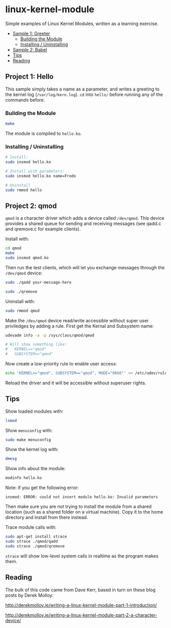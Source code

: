 # linux-kernel-module


Simple examples of Linux Kernel Modules, written as a learning exercise.

<!-- vim-markdown-toc GFM -->

* [Sample 1: Greeter](#sample-1-hello)
    * [Building the Module](#building-the-module)
    * [Installing / Uninstalling](#installing--uninstalling)
* [Sample 2: Babel](#sample-2-babel)
* [Tips](#tips)
* [Reading](#reading)

<!-- vim-markdown-toc -->

## Project 1: Hello

This sample simply takes a name as a parameter, and writes a greeting to the kernel log (`/var/log/kern.log`). `cd` into `hello/` before running any of the commands before.

### Building the Module

```sh
make
```

The module is compiled to `hello.ko`.

### Installing / Uninstalling

```sh
# Install:
sudo insmod hello.ko

# Install with parameters:
sudo insmod hello.ko name=Frodo

# Uninstall
sudo rmmod hello
```

## Project 2: qmod

`qmod` is a character driver which adds a device called
`/dev/qmod`. This device provides a shared queue for sending and
receiving messages (see qadd.c and qremove.c for example clients).

Install with:

```sh
cd qmod
make
sudo insmod qmod.ko
```

Then run the test clients, which will let you exchange messages through the `/dev/qmod` device:

```sh
sudo ./qadd your-message-here
```

```sh
sudo ./qremove
```

Uninstall with:

```sh
sudo rmmod qmod
```

Make the `/dev/qmod` device read/write accessible without super user priviledges by adding a rule. First get the Kernal and Subsystem name:

```sh
udevadm info -a -p /sys/class/qmod/qmod

# Will show something like:
#   KERNEL=="qmod"
#   SUBSYSTEM=="qmod"
```

Now create a low-priority rule to enable user access:

```sh
echo 'KERNEL=="qmod", SUBSYSTEM=="qmod", MODE="0666"' >> /etc/udev/rules.d/99-qmod.rules
```

Reload the driver and it will be accessible without superuser rights.

## Tips

Show loaded modules with:

```sh
lsmod
```

Show `menuconfig` with:

```sh
sudo make menuconfig
```

Show the kernel log with:

```sh
dmesg
```

Show info about the module:

```sh
modinfo hello.ko
```

Note: if you get the following error:

```
insmod: ERROR: could not insert module hello.ko: Invalid parameters
```

Then make sure you are not trying to install the module from a shared location (such as a shared folder on a virtual machine). Copy it to the home directory and install from there instead.

Trace module calls with:

```sh
sudo apt-get install strace
sudo strace ./qmod/qadd
sudo strace ./qmod/qremove
```

`strace` will show low-level system calls in realtime as the program makes them.

## Reading

The bulk of this code came from Dave Kerr, based in turn on these blog posts by
Derek Molloy:

http://derekmolloy.ie/writing-a-linux-kernel-module-part-1-introduction/

http://derekmolloy.ie/writing-a-linux-kernel-module-part-2-a-character-device/
